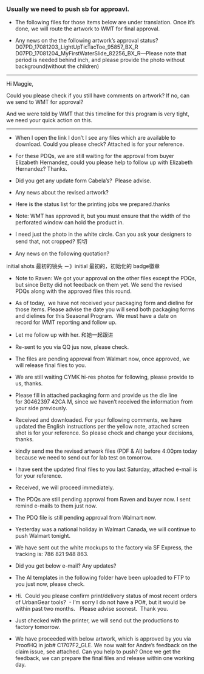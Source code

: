 ### Usually we need to push sb for approavl.

- The following files for those items below are under translation. Once it’s done, we will route the artwork to WMT for final approval.

- Any news on the the following artwork’s approval status?
 
D07PD_17081203_LightUpTicTacToe_95857_BX_R <br>
D07PD_17081204_MyFirstWaterSlide_82256_BX_R—Please note that period is needed behind inch, and please provide the photo without background(without the children) 

<hr>
Hi Maggie,

Could you please check if you still have comments on artwork? If no, can we send to WMT for approval?

And we were told by WMT that this timeline for this program is very tight, we need your quick action on this.
<hr>

- When I open the link I don’t I see any files which are available to download. Could you please check? Attached is for your reference.

- For these PDQs, we are still waiting for the approval from buyer Elizabeth Hernandez, could you please help to follow up with Elizabeth Hernandez? Thanks.

- Did you get any update form Cabela’s?  Please advise. 

- Any news about the revised artwork? 

- Here is the status list for the printing jobs we prepared.thanks

- Note: WMT has approved it, but you must ensure that the width of the perforated window can hold the product in.

- I need just the photo in the white circle. Can you ask your designers to send that, not cropped? 剪切

- Any news on the following quotation?

initial shots 最初的镜头   －》initial  最初的，初始化的
badge徽章

- Note to Raven: We got your approval on the other files except the PDQs, but since Betty did not feedback on them yet. We send the revised PDQs along with the approved files this round.

- As of today,  we have not received your packaging form and dieline for those items. Please advise the date you will send both packaging forms and dielines for this Seasonal Program.  We must have a date on record for WMT reporting and follow up. 


- Let me follow up with her.  和她一起跟进
- Re-sent to you via QQ jus now, please check.
- The files are pending approval from Walmart now, once approved, we will release final files to you.

- We are still waiting CYMK hi-res photos for following, please provide to us, thanks.

- Please fill in attached packaging form and provide us the die line for 30462397 42CA M, since we haven’t received the information from your side previously.

- Received and downloaded. For your following comments, we have updated the English instructions per the yellow note, attached screen shot is for your reference. So please check and change your decisions, thanks.

- kindly send me the revised artwork files (PDF & AI) before 4:00pm today because we need to send out for lab test on tomorrow.

- I have sent the updated final files to you last Saturday, attached e-mail is for your reference.

- Received, we will proceed immediately.

- The PDQs are still pending approval from Raven and buyer now. I sent remind e-mails to them just now.

- The PDQ file is still pending approval from Walmart now.
- Yesterday was a national holiday in Walmart Canada, we will continue to push Walmart tonight.

- We have sent out the white mockups to the factory via SF Express, the tracking is: 786 821 948 863.

- Did you get below e-mail? Any updates?

- The AI templates in the following folder have been uploaded to FTP to you just now, please check.

- Hi.  Could you please confirm print/delivery status of most recent orders of UrbanGear tools?
 - I’m sorry I do not have a PO#, but it would be within past two months. 
 Please advise soonest.  Thank you.

- Just checked with the printer, we will send out the productions to factory tomorrow.


- We have proceeded with below artwork, which is approved by you via ProofHQ in job# C1707F2_GLE. We now wait for Andre’s feedback on the claim issue, see attached. Can you help to push? Once we get the feedback, we can prepare the final files and release within one working day.



